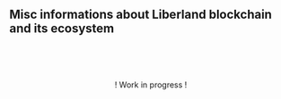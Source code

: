 Misc informations about Liberland blockchain and its ecosystem
--------------------------------------------------------------

<br>

&nbsp; &nbsp; &nbsp; <center>!  Work in progress  !</center>

